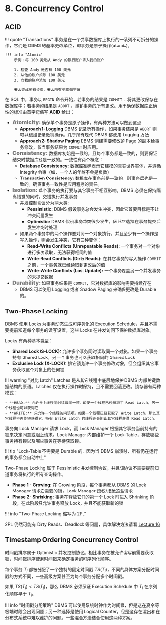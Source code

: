 
# 8. Concurrency Control

## ACID

!!! quote "Transactions"
	事务是在一个共享数据库上执行的一系列不可拆分的操作，它们是 DBMS 的基本更改单位，即事务是原子操作(atomic)。
	
	!!! info "Atomic"
		示例：将 100 美元从 Andy 的银行账户转入我的账户
		
		1. 检查 Andy 是否有 100 美元
		2. 从他的账户扣除 100 美元
		3. 向我的账户添加 100 美元
		
		要么完成所有步骤，要么所有步骤都不做

在 SQL 中，事务以 `BEGIN` 命令开始，若事务的结果是 `COMMIT` ，将其更改保存在数据库中；若事务的结果是 `ABORT` ，撤销事务的所有更改。用于确保数据库正确性的标准由首字母缩写 **ACID** 给出：


- <font style="font-weight: 1000;font-size: 17px" color="grey">Atomicity:</font>  确保单个事务是原子操作，有两种方法可以做到这点
	- **Approach 1: Logging** DBMS 记录所有操作，如果事务结果是 `ABORT` 则可以根据记录撤销操作。几乎所有现代 DBMS 都使用 Logging 方法
	- **Approach 2: Shadow Paging** DBMS 创建需要修改的 Page 的副本给事务修改，仅当事务结果为 `COMMIT` 时应用。
- <font style="font-weight: 1000;font-size: 17px" color="grey">Consistency:</font> 数据库初始是一致的，且每个事务都是一致的，则要保证结束时数据库也是一致的。一致性有两个概念：
	- **Database Consistency:** 数据库准确表示它建模的真实世界实体，并遵循 Integrity 约束（如，一个人的年龄不会是负数）
	- **Transaction Consistency:** 数据库在事务前是一致的，则事务后也是一致的。确保事务一致性是应用程序的责任。
- <font style="font-weight: 1000;font-size: 17px" color="grey">Isolation:</font> 单个事务的执行要与其它事务不相互影响。DBMS 必须在保持隔离错觉的同时，交错执行并发事务
	- 并发控制协议分为两大类:
		- **Pessimistic:** DBMS 假设事务总会发生冲突，因此它首要目标是不让冲突问题发生
		- **Optimistic:** DBMS 假设事务冲突很少发生，因此它选择在事务提交后发生冲突时处理
	- 如果两个事务中的两个操作要对同一个对象执行，并且至少有一个操作是写入操作，则会发生冲突，它有三种变体：
		- **Read-Write Conflicts (Unrepeatable Reads):** 一个事务对一个对象进行多次读取，无法获得相同的值
		- **Write-Read Conflicts (Dirty Reads):** 在其它事务的写入操作 `COMMIT` 之前，一个事务就已经读取到更改后的值
		- **Write-Write Conflicts (Lost Update):** 一个事务覆盖另一个并发事务的未提交数据
- <font style="font-weight: 1000;font-size: 17px" color="grey">Durability:</font> 如果事务结果是 `COMMIT`，它对数据库的影响需要持续存在
	- DBMS 可以使用 Logging 或者 Shadow Paging 来确保更改是 Durable 的。

## Two-Phase Locking

DBMS 使用 Locks 为事务动态生成可序列化的 Execution Schedule，并且不需要提前知道每个事务的读写设置，这些 Locks 在并发访问下保护数据库对象。

Locks 有两种基本类型：

- **Shared Lock (S-LOCK):** 允许多个事务同时读取同一个对象。如果一个事务持有 Shared Lock，另一个事务也可以获取相同的 Shared Lock
- **Exclusive Lock (X-LOCK):** 排它锁允许一个事务修改对象，但会组织其它事务获取这个对象上的任何锁

!!! warning "对比 Latch"
	Latches 是从其它线程中底层地保护 DBMS 内部关键数据结构的原语。Latches 仅在执行操作时保持，且不需要回滚更改。锁存器有两种模式：
	
	- **READ:** 允许多个线程同时读取同一项。即便一个线程已经获取了 Read Latch，另一个线程也可以获得它
	- **WRITE:** 只允许一个线程访问该项。如果一个线程已经获取了 Write Latch，那么其它线程不再能够获得它。持有 Write Latch 的线程还会阻止其它线程获得 Read Latch。

事务向 Lock Manager 请求 Lock，而 Lock Manager 根据其它事务当前持有的锁来决定同意或阻止请求。Lock Manager 内部维护一个 Lock-Table，存放哪些事务持有锁以及哪些事务在等待获取锁。

!!! tip "Lock-Table 不需要是 Durable 的，因为当 DBMS 崩溃时，所有仍在运行的事务都会自动中止"

Two-Phase Locking 属于 Pessimistic 并发控制协议，并且该协议不需要提前知道事务将执行的所有查询操作。

- **Phase 1 - Growing:** 在 Growing 阶段，每个事务都从 DBMS 的 Lock Manager 请求它需要的锁，Lock Manager 授权/拒绝这些请求
- **Phase 2- Shrinking:** 事务在释放它们的第一个 Lock 时进入 Shrinking 阶段，在此阶段只允许事务释放 Lock，并且不能获取新的锁

!!! info "Two-Phase Locking 缩写为 2PL"

2PL 仍然可能有 Dirty Reads、Deadlock 等问题，具体解决方法请看 [Lecture 16](https://15445.courses.cs.cmu.edu/fall2022/schedule.html)

## Timestamp Ordering Concurrency Control

时间戳排序属于 Optimistic 并发控制协议。相比事务在被允许读写前需要获取锁，时间戳排序使用时间戳来确定事务的可序列化顺序。

每个事务 $T_i$ 都被分配了一个独特的固定时间戳 $TS(T_i)$，不同的具体方案分配时间戳的方式不同，一些高级方案甚至为每个事务分配多个时间戳。

如果 $TS(T_i) <TS(T_j)$，那么 DBMS 必须保证 Execution Schedule 中 $T_i$ 在序列化顺序早于 $T_j$。

!!! info "时间戳分配策略"
	DBMS 可以使用系统时钟作为时间戳，但是这在夏令等极端时段会出现问题；另一种选择是使用 Logical Counter，但是这存在溢出和在分布式系统中难以维护的问题。一些混合方法结合使用这两种方案。



